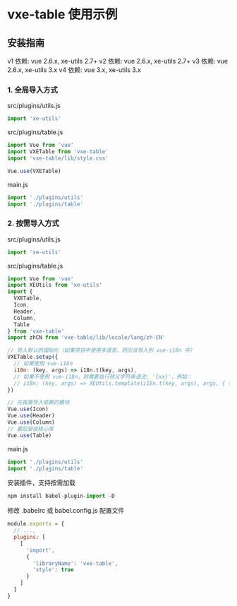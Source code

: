 # vxe-table 使用示例

## 安装指南

v1 依赖: vue 2.6.x, xe-utils 2.7+
v2 依赖: vue 2.6.x, xe-utils 2.7+
v3 依赖: vue 2.6.x, xe-utils 3.x
v4 依赖: vue 3.x, xe-utils 3.x

### 1. 全局导入方式

src/plugins/utils.js

```javascript
import 'xe-utils'
```

src/plugins/table.js

```javascript
import Vue from 'vue'
import VXETable from 'vxe-table'
import 'vxe-table/lib/style.css'

Vue.use(VXETable)
```

main.js

```javascript
import './plugins/utils'
import './plugins/table'
```

### 2. 按需导入方式

src/plugins/utils.js

```javascript
import 'xe-utils'
```

src/plugins/table.js

```javascript
import Vue from 'vue'
import XEUtils from 'xe-utils'
import {
  VXETable,
  Icon,
  Header,
  Column,
  Table
} from 'vxe-table'
import zhCN from 'vxe-table/lib/locale/lang/zh-CN'

// 导入默认的国际化（如果项目中使用多语言，则应该导入到 vue-i18n 中）
VXETable.setup({
  // 如果使用 vue-i18n
  i18n: (key, args) => i18n.t(key, args),
  // 如果不使用 vue-i18n，则需要自行转义字符串语法: '{xx}'，例如：
  // i18n: (key, args) => XEUtils.template(i18n.t(key, args), args, { tmplRE: /\{([.\w[\]\s]+)\}/g })
})

// 先按需导入依赖的模块
Vue.use(Icon)
Vue.use(Header)
Vue.use(Column)
// 最后安装核心库
Vue.use(Table)
```

main.js

```javascript
import './plugins/utils'
import './plugins/table'
```

安装插件，支持按需加载

```javascript
npm install babel-plugin-import -D
```

修改 .babelrc 或 babel.config.js 配置文件

```javascript
module.exports = {
  // ...,
  plugins: [
    [
      'import',
      {
        'libraryName': 'vxe-table',
        'style': true
      }
    ]
  ]
}
```
